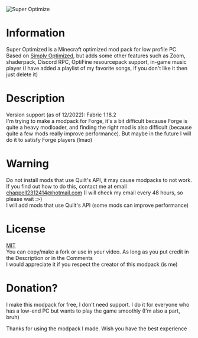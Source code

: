 ![Super Optimize](https://i.imgur.com/54nFsLY.png)

# Information
Super Optimized is a Minecraft optimized mod pack for low profile PC
Based on [Simply Optimized](https://modrinth.com/modpack/sop), but adds some other features such as Zoom, shaderpack, Discord RPC, OptiFine resourcepack support, in-game music player (I have added a playlist of my favorite songs, if you don't like it then just delete it)
# Description
Version support (as of 12/2022): Fabric 1.18.2\
I'm trying to make a modpack for Forge, it's a bit difficult because Forge is quite a heavy modloader, and finding the right mod is also difficult (because quite a few mods really improve performance). But maybe in the future I will do it to satisfy Forge players (lmao)
# Warning
Do not install mods that use Quilt's API, it may cause modpacks to not work. If you find out how to do this, contact me at email chappell2312414@hotmail.com (I will check my email every 48 hours, so please wait :>)\
I will add mods that use Quilt's API (some mods can improve performance)
# License
[MIT](https://cdn.modrinth.com/licenses/mit.txt)\
You can copy/make a fork or use in your video. As long as you put credit in the Description or in the Comments\
I would appreciate it if you respect the creator of this modpack (is me)
# Donation?
I make this modpack for free, I don't need support. I do it for everyone who has a low-end PC but wants to play the game smoothly (I'm also a part, bruh)

Thanks for using the modpack I made. Wish you have the best experience
